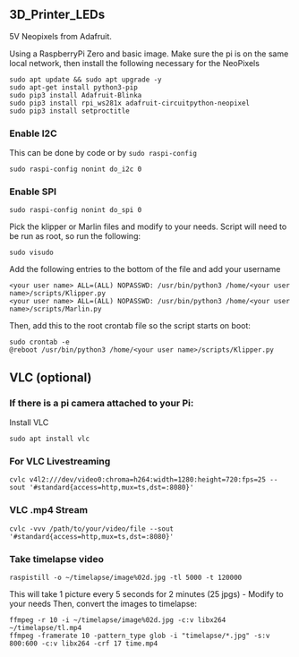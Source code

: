 ## 3D_Printer_LEDs

5V Neopixels from Adafruit.

Using a RaspberryPi Zero and basic image. Make sure the pi is on the same local network, then install the following necessary for the NeoPixels

```
sudo apt update && sudo apt upgrade -y
sudo apt-get install python3-pip
sudo pip3 install Adafruit-Blinka
sudo pip3 install rpi_ws281x adafruit-circuitpython-neopixel
sudo pip3 install setproctitle
```

### Enable I2C
This can be done by code or by `sudo raspi-config`
```
sudo raspi-config nonint do_i2c 0
```

### Enable SPI
```
sudo raspi-config nonint do_spi 0
```

Pick the klipper or Marlin files and modify to your needs. Script will need to be run as root, so run the following:
```
sudo visudo
```
Add the following entries to the bottom of the file and add your username
```
<your user name> ALL=(ALL) NOPASSWD: /usr/bin/python3 /home/<your user name>/scripts/Klipper.py
<your user name> ALL=(ALL) NOPASSWD: /usr/bin/python3 /home/<your user name>/scripts/Marlin.py
```

Then, add this to the root crontab file so the script starts on boot:
```
sudo crontab -e
@reboot /usr/bin/python3 /home/<your user name>/scripts/Klipper.py
```

## VLC (optional)
### If there is a pi camera attached to your Pi: 
Install VLC
```
sudo apt install vlc
```
### For VLC Livestreaming
```
cvlc v4l2:///dev/video0:chroma=h264:width=1280:height=720:fps=25 --sout '#standard{access=http,mux=ts,dst=:8080}'
```

### VLC .mp4 Stream
```
cvlc -vvv /path/to/your/video/file --sout '#standard{access=http,mux=ts,dst=:8080}'
```

### Take timelapse video
```
raspistill -o ~/timelapse/image%02d.jpg -tl 5000 -t 120000
```
This will take 1 picture every 5 seconds for 2 minutes (25 jpgs) - Modify to your needs
Then, convert the images to timelapse:
```
ffmpeg -r 10 -i ~/timelapse/image%02d.jpg -c:v libx264 ~/timelapse/tl.mp4
ffmpeg -framerate 10 -pattern_type glob -i "timelapse/*.jpg" -s:v 800:600 -c:v libx264 -crf 17 time.mp4
```
